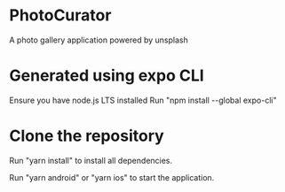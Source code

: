 # PhotoCurator
A photo gallery application powered by unsplash

# Generated using expo CLI
Ensure you have node.js LTS installed
Run "npm install --global expo-cli"

# Clone the repository 
Run "yarn install" to install all dependencies.

Run "yarn android" or "yarn ios" to start the application.


